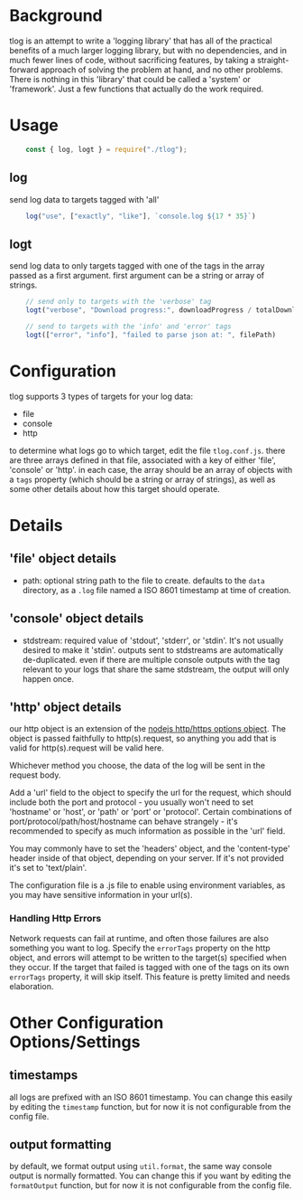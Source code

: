 
# Background
tlog is an attempt to write a 'logging library' that has all of the practical benefits of a much larger logging library, but with no dependencies, and in much fewer lines of code, without sacrificing features, by taking a straight-forward approach of solving the problem at hand, and no other problems. There is nothing in this 'library' that could be called a 'system' or 'framework'. Just a few functions that actually do the work required. 

# Usage

```js
    const { log, logt } = require("./tlog");
```

## log
send log data to targets tagged with 'all'
```js
    log("use", ["exactly", "like"], `console.log ${17 * 35}`)
```

## logt
send log data to only targets tagged with one of the tags in the array passed as a first argument.
first argument can be a string or array of strings.
```js
    // send only to targets with the 'verbose' tag
    logt("verbose", "Download progress:", downloadProgress / totalDownloads);

    // send to targets with the 'info' and 'error' tags
    logt(["error", "info"], "failed to parse json at: ", filePath)
```

# Configuration
tlog supports 3 types of targets for your log data:
- file
- console
- http

to determine what logs go to which target, edit the file `tlog.conf.js`.
there are three arrays defined in that file, associated with a key of either 'file', 'console' or 'http'.
in each case, the array should be an array of objects with a `tags` property (which should be a string or array of strings), as well as some other details about how this target should operate.

# Details
## 'file' object details
- path: optional string path to the file to create. defaults to the `data` directory, as a `.log` file named a ISO 8601 timestamp at time of creation.

## 'console' object details
- stdstream: required value of 'stdout', 'stderr', or 'stdin'. It's not usually desired to make it 'stdin'. outputs sent to stdstreams are automatically de-duplicated. even if there are multiple console outputs with the tag relevant to your logs that share the same stdstream, the output will only happen once.

## 'http' object details
our http object is an extension of the [nodejs http/https options object](https://nodejs.org/api/http.html#httprequesturl-options-callback). The object is passed faithfully to http(s).request, so anything you add that is valid for http(s).request will be valid here.

Whichever method you choose, the data of the log will be sent in the request body.

Add a 'url' field to the object to specify the url for the request, which should include both the port and protocol - you usually won't need to set 'hostname' or 'host', or 'path' or 'port' or 'protocol'. Certain combinations of port/protocol/path/host/hostname can behave strangely - it's recommended to specify as much information as possible in the 'url' field.

You may commonly have to set the 'headers' object, and the 'content-type' header inside of that object, depending on your server. If it's not provided it's set to 'text/plain'.

The configuration file is a .js file to enable using environment variables, as you may have sensitive information in your url(s).

### Handling Http Errors
Network requests can fail at runtime, and often those failures are also something you want to log.
Specify the `errorTags` property on the http object, and errors will attempt to be written to the target(s) specified when they occur.
If the target that failed is tagged with one of the tags on its own `errorTags` property, it will skip itself.
This feature is pretty limited and needs elaboration.

# Other Configuration Options/Settings
## timestamps
all logs are prefixed with an ISO 8601 timestamp. You can change this easily by editing the `timestamp` function, but for now it is not configurable from the config file.

## output formatting
by default, we format output using `util.format`, the same way console output is normally formatted. You can change this if you want by editing the `formatOutput` function, but for now it is not configurable from the config file.

